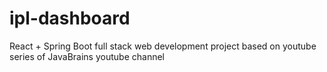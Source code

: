 # ipl-dashboard

React + Spring Boot full stack web development project based on youtube series of JavaBrains youtube channel
